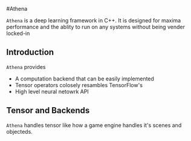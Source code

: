#Athena

`Athena` is a deep learning framework in C++. It is designed for maxima performance and the ablity to run on any systems without being vender locked-in

## Introduction
`Athena` provides
 * A computation backend that can be easily implemented
 * Tensor operators colosely resambles TensorFlow's
 * High level neural netowrk API

## Tensor and Backends
`Athena` handles tensor like how a game engine handles it's scenes and objecteds.